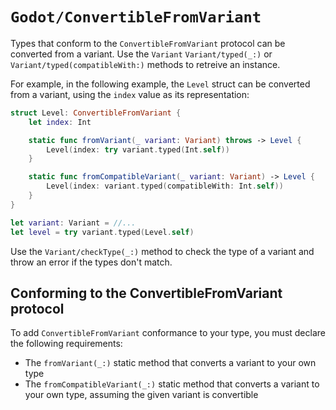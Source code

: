 # ``Godot/ConvertibleFromVariant``

Types that conform to the `ConvertibleFromVariant` protocol can be converted from a variant.
Use the `Variant` ``Variant/typed(_:)`` or ``Variant/typed(compatibleWith:)`` methods to retreive an instance.

For example, in the following example, the `Level` struct can be converted from a variant, using the `index` value as its representation:

```swift
struct Level: ConvertibleFromVariant {
    let index: Int

    static func fromVariant(_ variant: Variant) throws -> Level {
        Level(index: try variant.typed(Int.self))
    }

    static func fromCompatibleVariant(_ variant: Variant) -> Level {
        Level(index: variant.typed(compatibleWith: Int.self))
    }
}

let variant: Variant = //...
let level = try variant.typed(Level.self)
```

Use the ``Variant/checkType(_:)`` method to check the type of a variant and throw an error if the types don't match.

## Conforming to the ConvertibleFromVariant protocol

To add `ConvertibleFromVariant` conformance to your type, you must declare the following requirements:
- The `fromVariant(_:)` static method that converts a variant to your own type
- The `fromCompatibleVariant(_:)` static method that converts a variant to your own type, assuming the given variant is convertible
